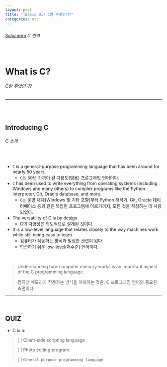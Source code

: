 ```yaml
---
layout: post
title: "(Basic 01) C란 무엇인가?"
categories: etc
---
```


###### [SoloLearn](https://www.sololearn.com/) C 번역

<br>

# What is C?

###### C란 무엇인가?

------

<br>

<br>

## Introducing C

###### C 소개

<br>

- `C` is a general-purpose programming language that has been around for nearly 50 years.
  - `C`는 50년 가까이 된 다용도(범용) 프로그래밍 언어이다.
- `C` has been used to write everything from operating systems (including Windows and many others) to complex programs like the Python interpreter, Git, Oracle database, and more.
  - `C`는 운영 체제(Windows 및 기타 포함)부터 Python 해석기, Git, Oracle 데이터베이스 등과 같은 복잡한 프로그램에 이르기까지, 모든 것을 작성하는 데 사용되었다.
- The versatility of C is by design.
  - C의 다양성은 의도적으로 설계된 것이다.
- It is a low-level language that relates closely to the way machines work while still being easy to learn.
  - 컴퓨터가 작동하는 방식과 밀접한 관련이 있다.
  - 학습하기 쉬운 low-level(저수준) 언어이다.

<br>

> Understanding how computer memory works is an important aspect of the C programming language.
>
> 컴퓨터 메모리가 작동하는 방식을 이해하는 것은, C 프로그래밍 언어의 중요한 측면이다.

------

<br>

## QUIZ

- C is a:

> [ ] Client-side scripting language
>
> [ ] Photo editing program
>
> [ ] `General purpose programming language`

<br>